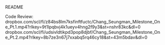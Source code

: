 README

Code Review:
dropbox.com/scl/fi/z84bs8lm7ksfinftfuctc/Chang_Seungman_Milestone_One_Pt.1.mp4?rlkey=9t1lpqbvj4k1ueyv4hng2f9y3&st=nshr83kc&dl=0
dropbox.com/scl/fi/udsivldtikpd3pop8djbf/Chang_Seungman_Milestone_One_Pt.2.mp4?rlkey=8b7ze3n67j7xxabq5rq46cy18&st=43m5bdav&dl=0
